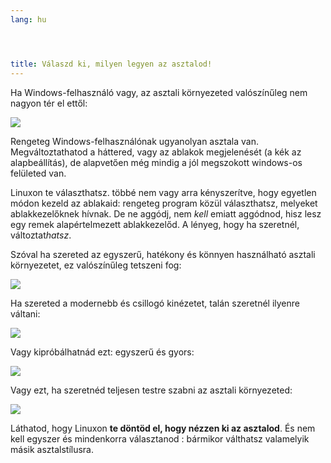 ```yaml
---
lang: hu




title: Válaszd ki, milyen legyen az asztalod!
---
```


Ha Windows-felhasználó vagy, az asztali környezeted valószínűleg nem nagyon tér el ettől:

<img src="Images/windows_vista.jpg" />

Rengeteg Windows-felhasználónak ugyanolyan asztala van. Megváltoztathatod a háttered, vagy az ablakok megjelenését (a kék az alapbeállítás), de alapvetően még mindig a jól megszokott windows-os felületed van.

Linuxon te választhatsz. többé nem vagy arra kényszerítve, hogy egyetlen módon kezeld az ablakaid: rengeteg program közül választhatsz, melyeket ablakkezelőknek hívnak. De ne aggódj, nem <i>kell</i> emiatt aggódnod, hisz lesz egy remek alapértelmezett ablakkezelőd. A lényeg, hogy ha szeretnél, változtat<i>hatsz</i>.

Szóval ha szereted az egyszerű, hatékony és könnyen használható asztali környezetet, ez valószínűleg tetszeni fog:

<img src="Images/ubuntu.jpg"/>

Ha szereted a modernebb és csillogó kinézetet, talán szeretnél ilyenre váltani:

<img src="Images/kde.png" />

Vagy kipróbálhatnád ezt: egyszerű és gyors:

<img src="Images/xfce.jpg" />

Vagy ezt, ha szeretnéd teljesen testre szabni az asztali környezeted:

<img src="Images/wm.jpg" />

Láthatod, hogy Linuxon <b>te döntöd el, hogy nézzen ki az asztalod</b>. És nem kell egyszer és mindenkorra választanod : bármikor válthatsz valamelyik másik asztalstílusra.




